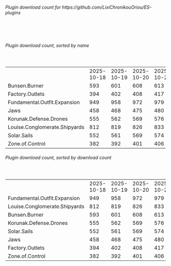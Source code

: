 <h6>Plugin download count for https://github.com/LixiChronikouOriou/ES-plugins</h6><br>
<br>
<h6>Plugin download count, sorted by name</h6><sub><sup><br>
<table>
	<tr>
		<td></td>
		<td>2025-10-18</td>
		<td>2025-10-19</td>
		<td>2025-10-20</td>
		<td>2025-10-21</td>
		<td>2025-10-22</td>
		<td>2025-10-23</td>
		<td>2025-10-24</td>
		<td>today +</td>
	</tr>
	<tr>
		<td>Bunsen.Burner</td>
		<td>593</td>
		<td>601</td>
		<td>608</td>
		<td>613</td>
		<td>619</td>
		<td>629</td>
		<td>631</td>
		<td>+ 2</td>
	</tr>
	<tr>
		<td>Factory.Outlets</td>
		<td>394</td>
		<td>402</td>
		<td>408</td>
		<td>417</td>
		<td>423</td>
		<td>435</td>
		<td>437</td>
		<td>+ 2</td>
	</tr>
	<tr>
		<td>Fundamental.Outfit.Expansion</td>
		<td>949</td>
		<td>958</td>
		<td>972</td>
		<td>979</td>
		<td>987</td>
		<td>1002</td>
		<td>1004</td>
		<td>+ 2</td>
	</tr>
	<tr>
		<td>Jaws</td>
		<td>458</td>
		<td>468</td>
		<td>475</td>
		<td>480</td>
		<td>486</td>
		<td>498</td>
		<td>500</td>
		<td>+ 2</td>
	</tr>
	<tr>
		<td>Korunak.Defense.Drones</td>
		<td>555</td>
		<td>562</td>
		<td>569</td>
		<td>576</td>
		<td>582</td>
		<td>594</td>
		<td>596</td>
		<td>+ 2</td>
	</tr>
	<tr>
		<td>Louise.Conglomerate.Shipyards</td>
		<td>812</td>
		<td>819</td>
		<td>826</td>
		<td>833</td>
		<td>839</td>
		<td>855</td>
		<td>857</td>
		<td>+ 2</td>
	</tr>
	<tr>
		<td>Solar.Sails</td>
		<td>552</td>
		<td>561</td>
		<td>569</td>
		<td>574</td>
		<td>580</td>
		<td>592</td>
		<td>594</td>
		<td>+ 2</td>
	</tr>
	<tr>
		<td>Zone.of.Control</td>
		<td>382</td>
		<td>392</td>
		<td>401</td>
		<td>406</td>
		<td>412</td>
		<td>424</td>
		<td>426</td>
		<td>+ 2</td>
	</tr>
</table>
</sub></sup>
<h6>Plugin download count, sorted by download count</h6><sub><sup><br>
<table>
	<tr>
		<td></td>
		<td>2025-10-18</td>
		<td>2025-10-19</td>
		<td>2025-10-20</td>
		<td>2025-10-21</td>
		<td>2025-10-22</td>
		<td>2025-10-23</td>
		<td>2025-10-24</td>
		<td>today +</td>
	</tr>
	<tr>
		<td>Fundamental.Outfit.Expansion</td>
		<td>949</td>
		<td>958</td>
		<td>972</td>
		<td>979</td>
		<td>987</td>
		<td>1002</td>
		<td>1004</td>
		<td>+ 2</td>
	</tr>
	<tr>
		<td>Louise.Conglomerate.Shipyards</td>
		<td>812</td>
		<td>819</td>
		<td>826</td>
		<td>833</td>
		<td>839</td>
		<td>855</td>
		<td>857</td>
		<td>+ 2</td>
	</tr>
	<tr>
		<td>Bunsen.Burner</td>
		<td>593</td>
		<td>601</td>
		<td>608</td>
		<td>613</td>
		<td>619</td>
		<td>629</td>
		<td>631</td>
		<td>+ 2</td>
	</tr>
	<tr>
		<td>Korunak.Defense.Drones</td>
		<td>555</td>
		<td>562</td>
		<td>569</td>
		<td>576</td>
		<td>582</td>
		<td>594</td>
		<td>596</td>
		<td>+ 2</td>
	</tr>
	<tr>
		<td>Solar.Sails</td>
		<td>552</td>
		<td>561</td>
		<td>569</td>
		<td>574</td>
		<td>580</td>
		<td>592</td>
		<td>594</td>
		<td>+ 2</td>
	</tr>
	<tr>
		<td>Jaws</td>
		<td>458</td>
		<td>468</td>
		<td>475</td>
		<td>480</td>
		<td>486</td>
		<td>498</td>
		<td>500</td>
		<td>+ 2</td>
	</tr>
	<tr>
		<td>Factory.Outlets</td>
		<td>394</td>
		<td>402</td>
		<td>408</td>
		<td>417</td>
		<td>423</td>
		<td>435</td>
		<td>437</td>
		<td>+ 2</td>
	</tr>
	<tr>
		<td>Zone.of.Control</td>
		<td>382</td>
		<td>392</td>
		<td>401</td>
		<td>406</td>
		<td>412</td>
		<td>424</td>
		<td>426</td>
		<td>+ 2</td>
	</tr>
</table>
</sub></sup>
